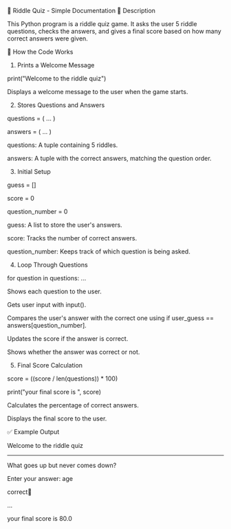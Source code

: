 📝 Riddle Quiz - Simple Documentation
📌 Description

This Python program is a riddle quiz game. It asks the user 5 riddle questions, checks the answers, and gives a final score based on how many correct answers were given.

🔧 How the Code Works
1. Prints a Welcome Message
 

print("Welcome to the riddle quiz")

Displays a welcome message to the user when the game starts.

2. Stores Questions and Answers

questions = ( ... )

answers = ( ... )

questions: A tuple containing 5 riddles.

answers: A tuple with the correct answers, matching the question order.

3. Initial Setup
 
guess = []

score = 0

question_number = 0

guess: A list to store the user's answers.

score: Tracks the number of correct answers.

question_number: Keeps track of which question is being asked.


4. Loop Through Questions
 
for question in questions:
    ...

Shows each question to the user.

Gets user input with input().

Compares the user's answer with the correct one using if user_guess == answers[question_number].

Updates the score if the answer is correct.

Shows whether the answer was correct or not.

5. Final Score Calculation
 
score = ((score / len(questions)) * 100)

print("your final score is ", score)

Calculates the percentage of correct answers.

Displays the final score to the user.

✅ Example Output
  
Welcome to the riddle quiz
*********************************

What goes up but never comes down?

Enter your answer: age

correct🎉

...

your final score is 80.0


 





 
